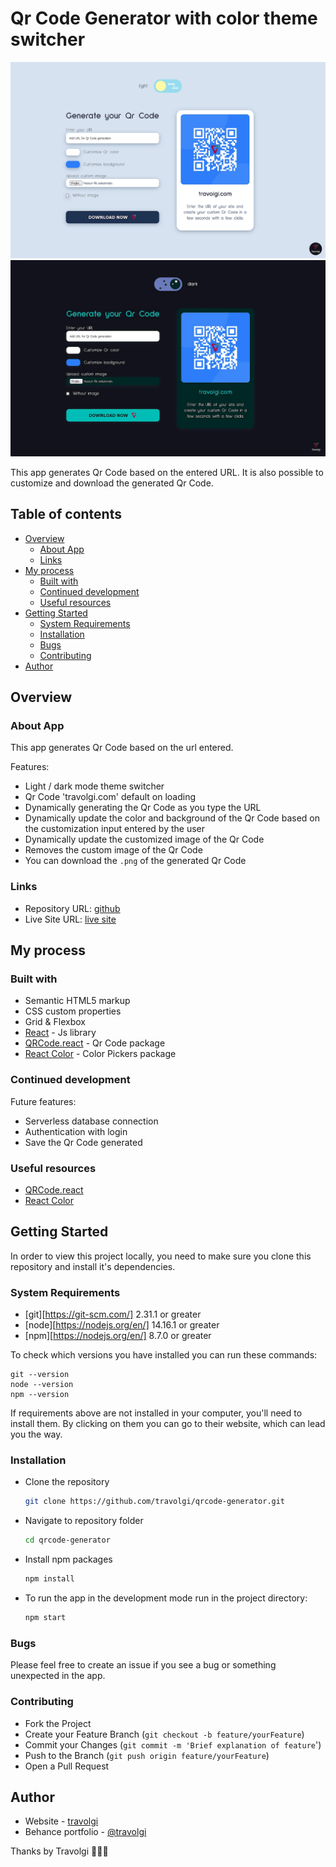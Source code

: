 # Qr Code Generator with color theme switcher

![Qr Code Generator](./screenshot-light.webp)
![Qr Code Generator](./screenshot-dark.webp)

This app generates Qr Code based on the entered URL. It is also possible to customize and download the generated Qr Code.

## Table of contents

- [Overview](#overview)
  - [About App](#about-app)
  - [Links](#links)
- [My process](#my-process)
  - [Built with](#built-with)
  - [Continued development](#continued-development)
  - [Useful resources](#useful-resources)
- [Getting Started](#getting-started)
  - [System Requirements](#system-requirements)
  - [Installation](#installation)
  - [Bugs](#bugs)
  - [Contributing](#contributing)
- [Author](#author)

## Overview

### About App

This app generates Qr Code based on the url entered.

Features: 
- Light / dark mode theme switcher
- Qr Code 'travolgi.com' default on loading
- Dynamically generating the Qr Code as you type the URL
- Dynamically update the color and background of the Qr Code based on the customization input entered by the user
- Dynamically update the customized image of the Qr Code
- Removes the custom image of the Qr Code
- You can download the `.png` of the generated Qr Code

### Links

- Repository URL: [github](https://github.com/travolgi/qrcode-generator)
- Live Site URL: [live site](https://travolgi.github.io/qrcode-generator)

## My process

### Built with

- Semantic HTML5 markup
- CSS custom properties
- Grid & Flexbox
- [React](https://reactjs.org/) - Js library
- [QRCode.react](https://www.npmjs.com/package/qrcode.react) - Qr Code package
- [React Color](https://casesandberg.github.io/react-color/) - Color Pickers package

### Continued development

Future features:
- Serverless database connection
- Authentication with login
- Save the Qr Code generated

### Useful resources

- [QRCode.react](https://www.npmjs.com/package/qrcode.react)
- [React Color](https://casesandberg.github.io/react-color/)

## Getting Started

In order to view this project locally, you need to make sure you clone this repository and install it's dependencies.

### System Requirements

- [git][https://git-scm.com/] 2.31.1 or greater
- [node][https://nodejs.org/en/] 14.16.1 or greater
- [npm][https://nodejs.org/en/] 8.7.0 or greater

To check which versions you have installed you can run these commands:
```
git --version
node --version
npm --version
```
If requirements above are not installed in your computer, you'll need to install them. By clicking on them you can go to their website, which can lead you the way.

### Installation

- Clone the repository
  ```sh
  git clone https://github.com/travolgi/qrcode-generator.git
  ```
- Navigate to repository folder
  ```sh
  cd qrcode-generator
  ```
- Install npm packages
  ```sh
  npm install
  ```
- To run the app in the development mode run in the project directory: 
  ```sh
  npm start
  ```

### Bugs

Please feel free to create an issue if you see a bug or something unexpected in the app.

### Contributing

- Fork the Project
- Create your Feature Branch (`git checkout -b feature/yourFeature`)
- Commit your Changes (`git commit -m 'Brief explanation of feature`')
- Push to the Branch (`git push origin feature/yourFeature`)
- Open a Pull Request

## Author

- Website - [travolgi](https://travolgi.com)
- Behance portfolio - [@travolgi](https://www.behance.net/travolgi)

Thanks by Travolgi 🚀🚀🚀
